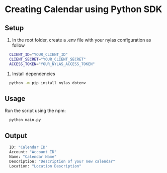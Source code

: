 # Creating Calendar using Python SDK

## Setup

1) In the root folder, create a .env file with your nylas configuration as follow

```bash
  CLIENT_ID="YOUR_CLIENT_ID"
  CLIENT_SECRET="YOUR_CLIENT_SECRET"
  ACCESS_TOKEN="YOUR_NYLAS_ACCESS_TOKEN"
```

1) Install dependencies

```bash
  python -m pip install nylas dotenv
```

## Usage

Run the script using the npm:

```bash
  python main.py
```

## Output

```bash
  ID: "Calendar ID"
  Account: "Account ID"
  Name: "Calendar Name"
  Description: "Description of your new calendar"
  Location: "Location Description"
```
